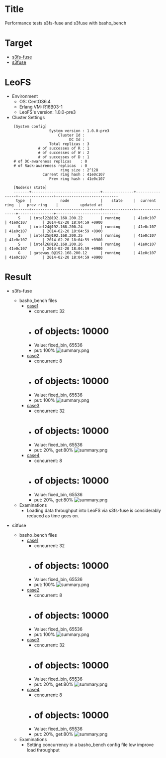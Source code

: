 Title
=====
Performance tests s3fs-fuse and s3fuse with basho_bench

Target
======
* [s3fs-fuse](https://github.com/s3fs-fuse/s3fs-fuse)
* [s3fuse](https://code.google.com/p/s3fuse/)

 
LeoFS
======

* Environment
   * OS: CentOS6.4
   * Erlang VM: R16B03-1
   * LeoFS's version: 1.0.0-pre3
* Cluster Settings
   
```
    [System config]
                    System version : 1.0.0-pre3
                        Cluster Id : 
                             DC Id : 
                    Total replicas : 3
               # of successes of R : 1
               # of successes of W : 2
               # of successes of D : 1
    # of DC-awareness replicas    : 0
    # of Rack-awareness replicas  : 0
                         ring size : 2^128
                 Current ring hash : 41e0c107
                    Prev ring hash : 41e0c107
    
    [Node(s) state]
    -------+-------------------------------+--------------+----------------+----------------+----------------------------
     type  |             node              |    state     |  current ring  |   prev ring    |          updated at         
    -------+-------------------------------+--------------+----------------+----------------+----------------------------
      S    | intel22@192.168.200.22        | running      | 41e0c107       | 41e0c107       | 2014-02-20 18:04:59 +0900
      S    | intel24@192.168.200.24        | running      | 41e0c107       | 41e0c107       | 2014-02-20 18:04:59 +0900
      S    | intel25@192.168.200.25        | running      | 41e0c107       | 41e0c107       | 2014-02-20 18:04:59 +0900
      S    | intel26@192.168.200.26        | running      | 41e0c107       | 41e0c107       | 2014-02-20 18:04:59 +0900
      G    | gateway_0@192.168.200.12      | running      | 41e0c107       | 41e0c107       | 2014-02-20 18:04:59 +0900
```

Result
======
* s3fs-fuse
    * basho_bench files 
        * [case1](https://github.com/leo-project/notes/tree/master/leofs_clients/survey/fuse/20140304/tests/s3fs-fuse_load_64k)
            * concurrent: 32
            * # of objects: 10000
            * Value: fixed_bin, 65536
            * put: 100%
![summary.png](https://raw.github.com/leo-project/notes/master/leofs_clients/survey/fuse/20140304/tests/s3fs-fuse_load_64k/summary.png)
        * [case2](https://github.com/leo-project/notes/tree/master/leofs_clients/survey/fuse/20140304/tests/s3fs-fuse_load_64k_with_low_concurrency)
            * concurrent: 8
            * # of objects: 10000
            * Value: fixed_bin, 65536
            * put: 100%
![summary.png](https://raw.github.com/leo-project/notes/master/leofs_clients/survey/fuse/20140304/tests/s3fs-fuse_load_64k_with_low_concurrency/summary.png)
        * [case3](https://github.com/leo-project/notes/tree/master/leofs_clients/survey/fuse/20140304/tests/s3fs-fuse_r8w2_64k)
            * concurrent: 32
            * # of objects: 10000
            * Value: fixed_bin, 65536
            * put: 20%, get:80%
![summary.png](https://raw.github.com/leo-project/notes/master/leofs_clients/survey/fuse/20140304/tests/s3fs-fuse_r8w2_64k/summary.png)
        * [case4](https://github.com/leo-project/notes/tree/master/leofs_clients/survey/fuse/20140304/tests/s3fs-fuse_r8w2_64k_with_low_concurrency)
            * concurrent: 8
            * # of objects: 10000
            * Value: fixed_bin, 65536
            * put: 20%, get:80%
![summary.png](https://raw.github.com/leo-project/notes/master/leofs_clients/survey/fuse/20140304/tests/s3fs-fuse_r8w2_64k_with_low_concurrency/summary.png)
    * Examinations
        * Loading data throughput into LeoFS via s3fs-fuse is considerably reduced as time goes on.

* s3fuse
    * basho_bench files 
        * [case1](https://github.com/leo-project/notes/tree/master/leofs_clients/survey/fuse/20140304/tests/s3fuse_load_64k)
            * concurrent: 32
            * # of objects: 10000
            * Value: fixed_bin, 65536
            * put: 100%
![summary.png](https://raw.github.com/leo-project/notes/master/leofs_clients/survey/fuse/20140304/tests/s3fuse_load_64k/summary.png)
        * [case2](https://github.com/leo-project/notes/tree/master/leofs_clients/survey/fuse/20140304/tests/s3fuse_load_64k_with_low_concurrency)
            * concurrent: 8
            * # of objects: 10000
            * Value: fixed_bin, 65536
            * put: 100%
![summary.png](https://raw.github.com/leo-project/notes/master/leofs_clients/survey/fuse/20140304/tests/s3fuse_load_64k_with_low_concurrency/summary.png)
        * [case3](https://github.com/leo-project/notes/tree/master/leofs_clients/survey/fuse/20140304/tests/s3fuse_r8w2_64k)
            * concurrent: 32
            * # of objects: 10000
            * Value: fixed_bin, 65536
            * put: 20%, get:80%
![summary.png](https://raw.github.com/leo-project/notes/master/leofs_clients/survey/fuse/20140304/tests/s3fuse_r8w2_64k/summary.png)
        * [case4](https://github.com/leo-project/notes/tree/master/leofs_clients/survey/fuse/20140304/tests/s3fuse_r8w2_64k_with_low_concurrency)
            * concurrent: 8
            * # of objects: 10000
            * Value: fixed_bin, 65536
            * put: 20%, get:80%
![summary.png](https://raw.github.com/leo-project/notes/master/leofs_clients/survey/fuse/20140304/tests/s3fuse_r8w2_64k_with_low_concurrency/summary.png)
    * Examinations
        * Setting concurrency in a basho_bench config file low improve load throughput  

